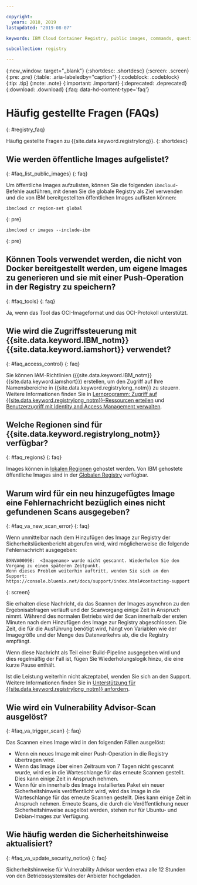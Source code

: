```yaml
---

copyright:
  years: 2018, 2019
lastupdated: "2019-08-07"

keywords: IBM Cloud Container Registry, public images, commands, questions, registry, FAQ, Vulnerability Advisor,

subcollection: registry

---
```


{:new_window: target="_blank"}
{:shortdesc: .shortdesc}
{:screen: .screen}
{:pre: .pre}
{:table: .aria-labeledby="caption"}
{:codeblock: .codeblock}
{:tip: .tip}
{:note: .note}
{:important: .important}
{:deprecated: .deprecated}
{:download: .download}
{:faq: data-hd-content-type='faq'}

# Häufig gestellte Fragen (FAQs)
{: #registry_faq}

Häufig gestellte Fragen zu {{site.data.keyword.registrylong}}.
{: shortdesc}

## Wie werden öffentliche Images aufgelistet?
{: #faq_list_public_images}
{: faq}

Um öffentliche Images aufzulisten, können Sie die folgenden `ibmcloud`-Befehle ausführen, mit denen Sie die globale Registry als Ziel verwenden und die von IBM bereitgestellten öffentlichen Images auflisten können:

```
ibmcloud cr region-set global
```
{: pre}

```
ibmcloud cr images --include-ibm
```
{: pre}

## Können Tools verwendet werden, die nicht von Docker bereitgestellt werden, um eigene Images zu generieren und sie mit einer Push-Operation in der Registry zu speichern?
{: #faq_tools}
{: faq}

Ja, wenn das Tool das OCI-Imageformat und das OCI-Protokoll unterstützt.

## Wie wird die Zugriffssteuerung mit {{site.data.keyword.IBM_notm}} {{site.data.keyword.iamshort}} verwendet?
{: #faq_access_control}
{: faq}

Sie können IAM-Richtlinien ({{site.data.keyword.IBM_notm}} {{site.data.keyword.iamshort}}) erstellen, um den Zugriff auf Ihre Namensbereiche in {{site.data.keyword.registrylong_notm}} zu steuern. Weitere Informationen finden Sie in [Lernprogramm: Zugriff auf {{site.data.keyword.registrylong_notm}}-Ressourcen erteilen](/docs/services/Registry?topic=registry-iam_access) und [Benutzerzugriff mit Identity and Access Management verwalten](/docs/services/Registry?topic=registry-iam).

## Welche Regionen sind für {{site.data.keyword.registrylong_notm}} verfügbar?
{: #faq_regions}
{: faq}

Images können in [lokalen Regionen](/docs/services/Registry?topic=registry-registry_overview#registry_regions_local) gehostet werden. Von IBM gehostete öffentliche Images sind in der [Globalen Registry](/docs/services/Registry?topic=registry-registry_overview#registry_regions_global) verfügbar.

## Warum wird für ein neu hinzugefügtes Image eine Fehlernachricht bezüglich eines nicht gefundenen Scans ausgegeben?
{: #faq_va_new_scan_error}
{: faq}

Wenn unmittelbar nach dem Hinzufügen des Image zur Registry der Sicherheitslückenbericht abgerufen wird, wird möglicherweise die folgende Fehlernachricht ausgegeben:

```
BXNVA0009E:  <Imagename> wurde nicht gescannt. Wiederholen Sie den Vorgang zu einem späteren Zeitpunkt.
Wenn dieses Problem weiterhin auftritt, wenden Sie sich an den Support:
https://console.bluemix.net/docs/support/index.html#contacting-support
```
{: screen}

Sie erhalten diese Nachricht, da das Scannen der Images asynchron zu den Ergebnisabfragen verläuft und der Scanvorgang einige Zeit in Anspruch nimmt. Während des normalen Betriebs wird der Scan innerhalb der ersten Minuten nach dem Hinzufügen des Image zur Registry abgeschlossen. Die Zeit, die für die Ausführung benötigt wird, hängt von Variablen wie der Imagegröße und der Menge des Datenverkehrs ab, die die Registry empfängt.

Wenn diese Nachricht als Teil einer Build-Pipeline ausgegeben wird und dies regelmäßig der Fall ist, fügen Sie Wiederholungslogik hinzu, die eine kurze Pause enthält.

Ist die Leistung weiterhin nicht akzeptabel, wenden Sie sich an den Support. Weitere Informationen finden Sie in [Unterstützung für {{site.data.keyword.registrylong_notm}} anfordern](/docs/services/Registry?topic=registry-ts_index#gettinghelp).

## Wie wird ein Vulnerability Advisor-Scan ausgelöst?
{: #faq_va_trigger_scan}
{: faq}

Das Scannen eines Image wird in den folgenden Fällen ausgelöst:

- Wenn ein neues Image mit einer Push-Operation in die Registry übertragen wird.
- Wenn das Image über einen Zeitraum von 7 Tagen nicht gescannt wurde, wird es in die Warteschlange für das erneute Scannen gestellt. Dies kann einige Zeit in Anspruch nehmen.
- Wenn für ein innerhalb des Image installiertes Paket ein neuer Sicherheitshinweis veröffentlicht wird, wird das Image in die Warteschlange für das erneute Scannen gestellt. Dies kann einige Zeit in Anspruch nehmen. Erneute Scans, die durch die Veröffentlichung neuer Sicherheitshinweise ausgelöst werden, stehen nur für Ubuntu- und Debian-Images zur Verfügung.

## Wie häufig werden die Sicherheitshinweise aktualisiert?
{: #faq_va_update_security_notice}
{: faq}

Sicherheitshinweise für Vulnerability Advisor werden etwa alle 12 Stunden von den Betriebssystemsites der Anbieter hochgeladen.
